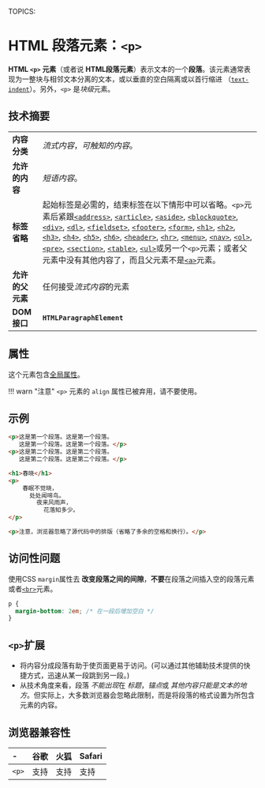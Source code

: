 TOPICS: <p>

# HTML 段落元素：`<p>`

**HTML `<p>` 元素**（或者说 **HTML段落元素**）表示文本的一个**段落**。该元素通常表现为一整块与相邻文本分离的文本，或以垂直的空白隔离或以首行缩进
（[``text-indent``](/zh-hans/webfrontend/text-indent)）。另外，`<p>` 是*块级*元素。

## 技术摘要

|  |  |
| :-- | :-- |
| **内容分类** | *流式内容*，*可触知的内容*。 |
| **允许的内容** | *短语内容*。 |
| **标签省略** | 起始标签是必需的，结束标签在以下情形中可以省略。`<p>`元素后紧跟[`<address>`](/zh-hans/webfrontend/<address>), [`<article>`](/zh-hans/webfrontend/<article>), [`<aside>`](/zh-hans/webfrontend/<aside>), [`<blockquote>`](/zh-hans/webfrontend/<blockquote>), [`<div>`](/zh-hans/webfrontend/<div>), [`<dl>`](/zh-hans/webfrontend/<dl>), [`<fieldset>`](/zh-hans/webfrontend/<fieldset>), [`<footer>`](/zh-hans/webfrontend/<footer>), [`<form>`](/zh-hans/webfrontend/<form>), [`<h1>`](/zh-hans/webfrontend/<h1>), [`<h2>`](/zh-hans/webfrontend/<h2>), [`<h3>`](/zh-hans/webfrontend/<h3>), [`<h4>`](/zh-hans/webfrontend/<h4>), [`<h5>`](/zh-hans/webfrontend/<h5>), [`<h6>`](/zh-hans/webfrontend/<h6>), [`<header>`](/zh-hans/webfrontend/<header>), [`<hr>`](/zh-hans/webfrontend/<hr>), [`<menu>`](/zh-hans/webfrontend/<menu>), [`<nav>`](/zh-hans/webfrontend/<nav>), [`<ol>`](/zh-hans/webfrontend/<ol>), [`<pre>`](/zh-hans/webfrontend/<pre>), [`<section>`](/zh-hans/webfrontend/<section>), [`<table>`](/zh-hans/webfrontend/<table>), [`<ul>`](/zh-hans/webfrontend/<ul>)或另一个`<p>`元素；或者父元素中没有其他内容了，而且父元素不是[`<a>`](/zh-hans/webfrontend/<a>)元素。 |
| **允许的父元素** | 任何接受*流式内容*的元素 |
| **DOM接口** | **`HTMLParagraphElement`** |

## 属性

这个元素包含[全局属性](/zh-hans/webfrontend/HTML_Global_Attributes)。

!!! warn "注意"
    `<p>` 元素的 `align` 属性已被弃用，请不要使用。

## 示例

```html
<p>这是第一个段落。这是第一个段落。
   这是第一个段落。这是第一个段落。</p>
<p>这是第二个段落。这是第二个段落。
   这是第二个段落。这是第二个段落。</p>
```

```html
<h1>春晓</h1>
<p>
    春眠不觉晓，
      处处闻啼鸟。
        夜来风雨声，
          花落知多少。
</p>

<p>注意，浏览器忽略了源代码中的排版（省略了多余的空格和换行）。</p>
```

## 访问性问题

使用CSS `margin`属性去 **改变段落之间的间隙**，**不要**在段落之间插入空的段落元素或者[`<br>`](/zh-hans/webfrontend/<br>)元素。

```css
p {
  margin-bottom: 2em; /* 在一段后增加空白 */
}
```

## `<p>`扩展

- 将内容分成段落有助于使页面更易于访问。(可以通过其他辅助技术提供的快捷方式，迅速从某一段跳到另一段。)
- 从技术角度来看，段落 *不能出现*在 *标题*，*锚点*或 *其他内容只能是文本的地方*。但实际上，大多数浏览器会忽略此限制，而是将段落的格式设置为所包含元素的内容。

## 浏览器兼容性

| - | 谷歌 | 火狐 | Safari |
| :--- | :--- | :--- | :--- |
| `<p>` | 支持 | 支持 | 支持 |
